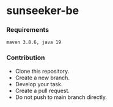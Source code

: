 # sunseeker-be

### Requirements

    maven 3.8.6, java 19

### Contribution

- Clone this repository.
- Create a new branch.
- Develop your task.
- Create a pull request.
- Do not push to main branch directly.